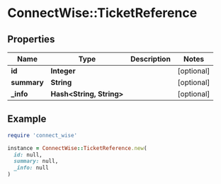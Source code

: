 # ConnectWise::TicketReference

## Properties

| Name | Type | Description | Notes |
| ---- | ---- | ----------- | ----- |
| **id** | **Integer** |  | [optional] |
| **summary** | **String** |  | [optional] |
| **_info** | **Hash&lt;String, String&gt;** |  | [optional] |

## Example

```ruby
require 'connect_wise'

instance = ConnectWise::TicketReference.new(
  id: null,
  summary: null,
  _info: null
)
```

